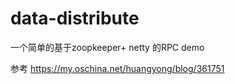 # data-distribute

一个简单的基于zoopkeeper+ netty 的RPC demo


参考 https://my.oschina.net/huangyong/blog/361751

